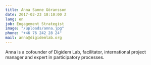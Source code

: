 ```yaml
---
title: Anna Sanne Göransson
date: 2017-02-23 18:10:00 Z
lang: en
job: Engagement Strategist
image: "/uploads/anna.jpg"
phone: "+46 76 242 28 24"
mail: anna@digidemlab.org
---
```


Anna is a cofounder of Digidem Lab, facilitator, international project manager and expert in participatory processes.
